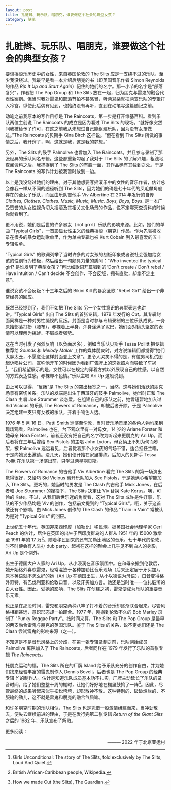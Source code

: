 ```yaml
---
layout: post
title: 扎脏辫、玩乐队、唱朋克，谁要做这个社会的典型女孩？
category: 随笔
---
```


# 扎脏辫、玩乐队、唱朋克，谁要做这个社会的典型女孩？

要谈摇滚乐历史中的女性，来自英国伦敦的 The Slits 应是一支绕不过的乐队，至少我没绕过。我最早是看一本介绍后朋克的书（即英国音乐作者 Simon Reynolds 的作品<i> Rip It Up and Start Again</i>）记住的她们的名字。那一小节的名字是“部落复兴”，作者把 The Pop Group 和 The Slits 放在一起，归为朋克与雷鬼的融合代表性案例。但当时我对雷鬼和部落节拍不甚感冒，听两耳朵就把两支乐队的专辑打入冷宫。纵使此后偶有见到，也始终没有再听，直到在动笔写这篇随记之前。

动笔之前我原本的写作目标是 The Raincoats，第一步是打开维基百科。看到乐队两位主创说 The Raincoats 的成立是因为看过 The Slits 的现场。“就好像突然间我被给予了许可，在这之前我从未想过自己能组建乐队，因为没有女孩做过。”The Raincoats 的贝斯手 Gina Birch 这样说。“但在看到 The Slits 所做的事情之后，我开窍了，啊，这就是我，这是我的梦想。”

另外，The Slits 的鼓手 Palmolive 也曾加入 The Raincoats，并且参与录制了那张经典的乐队同名专辑。这些都重新勾起了我对于 The Slits 的了解兴趣，粗浅地查阅资料之后，我捕捉到了 The Slits 的有趣一面，其作品确有其独到之处。于是 The Raincoats 的写作计划被我暂时放到一边。

以上是我没绕过她们的理由。对于其他想要写摇滚乐中的女性的音乐作者，估计总会像我一样从不同的途径听到 The Slits，因为她们的确是七十年代的凤毛麟角般存在的全女子乐队，而且由乐队吉他手 Viv Albertine 在 2014 年发行的自传<i> Clothes, Clothes, Clothes. Music, Music, Music. Boys, Boys, Boys</i>. 是一本广受赞誉的从女性视角切入摇滚及其相关文化场景的作品，说不定哪天查资料的时候你就看到了。

更不用说，她们是后世的许多暴女（riot grrrl）乐队的影响来源。比如，她们的单曲 "Typical Girls"，一首彰显女性主义的经典摇滚（朋克）作品，作为先驱被收录在很多的暴女运动歌单里，作为单曲专辑也被 Kurt Cobain 列入最喜爱的五十专辑名单。

"Typical Girls" 的歌词列举了当时许多的对女孩的刻板印象或者说社会强加给女孩的性别行为模板，然后给出一句颇具力量的质问：“Who invented the typical girl? 是谁发明了典型女孩？”再比如歌词开篇唱到的“Don't create / Don't rebel / Have intuition / Can't decide 不会创作、不会反叛，拥有直觉，却拿不定主意”。

谁说女孩不会反叛？十三年之后的 Bikini Kill 的暴女圣歌 "Rebel Girl" 给出一个非常经典的回应。

既然已经提到了，我们不如把 The Slits 另一个女性意识的典型表达也讲讲。"Typical Girls" 出自 The Slits 的首张专辑，1979 年发行的<i> Cut</i>。其专辑封面同样是一种对男性凝视的反叛。封面是当时参与专辑录制的三位乐队成员，一身原始部落打扮（腰布），赤裸着上半身，浑身涂满了泥巴，她们面对镜头坚定的表情可以理解为挑衅、不屑或者强势。

这在当时引发了强烈反响（以负面居多），例如当乐队贝斯手 Tessa Pollitt 把专辑推荐给<i> Sounds </i>和<i> Melody Maker </i>工作的媒体朋友时，对方说编辑们都觉得“她们太胖太丑，不愿意让这样封面登上文章”。更令人哭笑不得的是，有位男司机试图起诉唱片公司，宣称他开车的时候因为看到广告牌上的这张照片而导致了车祸[^1]。“我们希望展示的是，女性可以在规定的穿着方式以外展现自己的性感。以自然的方式表达性感，赤裸却不色情。”乐队主唱 Ari Up 这般说到。

[^1]: Girls Unconditional: The story of The Slits, told exclusively by The Slits, Loud And Quiet.

由上可以见得，“反叛”是 The Slits 的突出标签之一，当然，这与她们活跃的朋克场景有密切关系。乐队的发端是出生于西班牙的鼓手 Palmolive，她当时正和 The Clash 主唱 Joe Strummer 谈恋爱。在组建自己的乐队之前，她曾短暂地加入过 Sid Vicious 的乐队 The Flowers of Romance，却被后者开除。于是 Palmolive 决定组建一支只有女孩的乐队，并着手物色人选。

1976 年 5 月 16 日，Patti Smith 巡演至伦敦，当时音乐场景里的各色人物均来到现场观看，Palmolive 也在。台下观众里有一对母女，14 岁的 Ariane Forster 和她母亲 Nora Forster，前者还没有把自己的名字改为听起来更朋克的 Ari Up，而后者将在三年后嫁给 Sex Pistols 的主唱 John Lydon。母女俩正不知为何而吵架，被 Palmolive 远远看见，后者觉着那个小女孩的气场不错，适合担任主唱，于是向她发出邀请。没几天，她们便开始在家里排练。后加入的贝斯手 Tessa Pollit 在乐队第一场演出前，只学过两星期贝斯。

The Flowers of Romance 的吉他手 Viv Albertine 看完 The Slits 的第一场演出觉得很好，又恰巧 Sid Vicious 离开乐队加入 Sex Pistols，于是她满心希望能加入 The Slits。更巧的，她当时的男友是 The Clash 的吉他手 Mick Jones，在后者和 Joe Strummer 的撺掇下，The Slits 决定让 Viv 替换 Kate Korus。噢，可怜的 Kate。不过，从我们后世乐迷的角度看，这对 The Slits 或许是件好事，乐队的不少作品均是 Viv 的创作，包括前文提到的 "Typical Girls"。哦，关于这首歌还有个影响，由 Mick Jones 创作的 The Clash 的作品 "Train in Vain" 常被认为是对 "Typical Girls" 的回应。

上世纪五十年代，英国迎来西印度（加勒比）移民潮。据英国社会地理学家 Ceri Peach 的估计，居住在英国的出生于西印度群岛的人群从 1951 年的 15000 激增至 1961 年的 17 万[^2]。随着移民到来的还有加勒比地区的音乐。七十年代的伦敦，时不时便会有人举办 dub party。起初在这样的聚会上几乎见不到白人的身影，Ari Up 是个例外。

[^2]: British African-Caribbean people, Wikipedia.

出生于德国大户人家的 Ari Up，从小浸润在音乐氛围中。在和母亲搬到伦敦后，她开始格外喜欢雷鬼，经常混迹于各种加勒比音乐现场（后来还定居于牙买加）。原本英语就不怎么好的她（Ari Up 在德国出生，从小以德语为母语），口音变得格外奇特，有巴伐利亚和伦敦口音，以及牙买加方言。她还是当时唯一一位扎脏辫的白人女性。因此，受她的影响，The Slits 在创建之初，雷鬼便成为乐队的重要音乐元素。

也正是在那段时间，雷鬼和朋克两种八竿子打不着的音乐却逐渐联合起来。尽管风格相距甚远，意识形态却一拍即合。1977 年，刚搬到伦敦不久的 Bob Marley 录制了 "Punky Reggae Party"。按时间来算，The Slits 和 The Pop Group 是最早的两支融合雷鬼与朋克的英国乐队。鉴于 The Slits 的关系，说不定她们还是 The Clash 尝试雷鬼的影响来源（之一）。

不知道是不是音乐风格上的分歧，在第一张专辑录制之前，乐队创始成员 Palmolive 离队加入了 The Raincoats，后者同样在 1979 年发行了乐队的首张专辑<i> The Raincoats</i>。

托朋克运动的福，The Slits 所在的厂牌 Island 给予乐队充分的创作自由，并为她们找来经验丰富的雷鬼制作人 Dennis Bovell。后者也是 The Pop Group 的经典专辑<i> Y </i>的制作人。估计是知道乐队成员基本功不扎实，厂牌主动延长了乐队的录音时间，给了她们整整十周的棚时，让她们好好地在棚里鼓捣了一阵[^3]。因此，尽管最终的成果听起来似乎松松垮垮，却形散神不散。这种特别的、破破烂烂的、不服输的劲儿，这不就是雷鬼和朋克的融合气质嘛。

[^3]: How we made Cut (the Slits), The Guardian.

和许多朋克时期的乐队相似，The Slits 也是凭借一股激情组建而来，当冲劲散去，便失去继续前进的理由，于是在发行完第二张专辑<i> Return of the Giant Slits </i>之后的 1982 年，乐队宣布了解散。

更多阅读：<br>

<p align="right">——— 2022 年于北京亚运村</p>
